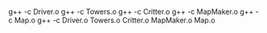 g++ -c Driver.o
g++ -c Towers.o
g++ -c Critter.o
g++ -c MapMaker.o
g++ -c Map.o
g++ -c Driver.o Towers.o Critter.o MapMaker.o Map.o